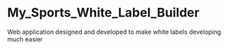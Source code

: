 # My_Sports_White_Label_Builder
Web application designed and developed to make white labels developing much easier 
